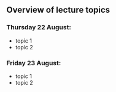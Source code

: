 ## Overview of lecture topics


### Thursday 22 August:

- topic 1
- topic 2


### Friday 23 August:

- topic 1
- topic 2
